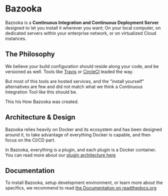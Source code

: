 # Bazooka

Bazooka is a **Continuous Integration and Continuous Deployment Server** designed to let you install it wherever you want; On your local computer, on dedicated servers within your enterprise network, or on virtualized Cloud instances.

## The Philosophy

We believe your build configuration should reside along your code, and be versioned as well. Tools like [Travis](https://travis-ci.org/) or [CircleCI](https://circleci.com/) leaded the way.

But most of this tools are hosted services, and the "install yourself" alternatives are few and did not match what we think a Continuous Integration Tool like this should be.

This his How Bazooka was created.

## Architecture & Design

Bazooka relies heavily on Docker and its ecosystem and has been designed around it, to take advantage of everything Docker is capable, and then focus on the CI/CD part.

In Bazooka, everything is a plugin, and each plugin is a Docker container. You can read more about our [plugin architecture here](docs/internals/plugin.md)

## Documentation

To install Bazooka, setup development environment, or learn more about the specifics, we recommend to read [the Documentation on readthedocs.org](http://bazooka.readthedocs.org/en/latest/)
